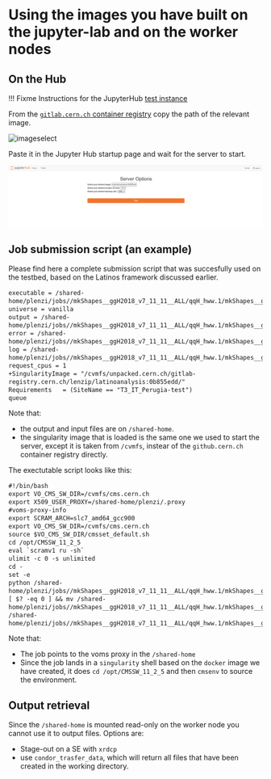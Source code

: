 <!--
 Copyright 2021 dciangot
 
 Licensed under the Apache License, Version 2.0 (the "License");
 you may not use this file except in compliance with the License.
 You may obtain a copy of the License at
 
     http://www.apache.org/licenses/LICENSE-2.0
 
 Unless required by applicable law or agreed to in writing, software
 distributed under the License is distributed on an "AS IS" BASIS,
 WITHOUT WARRANTIES OR CONDITIONS OF ANY KIND, either express or implied.
 See the License for the specific language governing permissions and
 limitations under the License.
-->
# Using the images you have built on the jupyter-lab and on the worker nodes


## On the Hub
!!! Fixme 
    Instructions for the JupyterHub [test instance](https://jhub-testbed.131.154.96.124.myip.cloud.infn.it/)

From the [```gitlab.cern.ch``` container registry](https://gitlab.cern.ch/lenzip/LatinoAnalysis/container_registry/) copy the path of the relevant image.

![imageselect](..imgs/imageselect.png)

Paste it in the Jupyter Hub startup page and wait for the server to start.

![hub_privateimage](../imgs/hub_privateimage.png)


## Job submission script (an example)

Please find here a complete submission script that was succesfully used on the testbed, based on the Latinos framework discussed earlier.
```
executable = /shared-home/plenzi/jobs//mkShapes__ggH2018_v7_11_11__ALL/qqH_hww.1/mkShapes__ggH2018_v7_11_11__ALL__qqH_hww.1.sh
universe = vanilla
output = /shared-home/plenzi/jobs//mkShapes__ggH2018_v7_11_11__ALL/qqH_hww.1/mkShapes__ggH2018_v7_11_11__ALL__qqH_hww.1.out
error = /shared-home/plenzi/jobs//mkShapes__ggH2018_v7_11_11__ALL/qqH_hww.1/mkShapes__ggH2018_v7_11_11__ALL__qqH_hww.1.err
log = /shared-home/plenzi/jobs//mkShapes__ggH2018_v7_11_11__ALL/qqH_hww.1/mkShapes__ggH2018_v7_11_11__ALL__qqH_hww.1.log
request_cpus = 1
+SingularityImage = "/cvmfs/unpacked.cern.ch/gitlab-registry.cern.ch/lenzip/latinoanalysis:0b855edd/"
Requirements   = (SiteName == "T3_IT_Perugia-test")
queue
```
Note that:

   * the output and input files are on ```/shared-home```.
   * the singularity image that is loaded is the same one we used to start the server, except it is taken from ```/cvmfs```, instear of the ```github.cern.ch``` container registry directly.


The exectutable script looks like this:

```
#!/bin/bash
export VO_CMS_SW_DIR=/cvmfs/cms.cern.ch
export X509_USER_PROXY=/shared-home/plenzi/.proxy
#voms-proxy-info
export SCRAM_ARCH=slc7_amd64_gcc900
export VO_CMS_SW_DIR=/cvmfs/cms.cern.ch
source $VO_CMS_SW_DIR/cmsset_default.sh
cd /opt/CMSSW_11_2_5
eval `scramv1 ru -sh`
ulimit -c 0 -s unlimited
cd -
set -e
python /shared-home/plenzi/jobs//mkShapes__ggH2018_v7_11_11__ALL/qqH_hww.1/mkShapes__ggH2018_v7_11_11__ALL__qqH_hww.1.py
[ $? -eq 0 ] && mv /shared-home/plenzi/jobs//mkShapes__ggH2018_v7_11_11__ALL/qqH_hww.1/mkShapes__ggH2018_v7_11_11__ALL__qqH_hww.1.jid /shared-home/plenzi/jobs//mkShapes__ggH2018_v7_11_11__ALL/qqH_hww.1/mkShapes__ggH2018_v7_11_11__ALL__qqH_hww.1.done
```

Note that:

   * The job points to the voms proxy in the ```/shared-home```
   * Since the job lands in a ```singularity``` shell based on the ```docker``` image we have created, it does ```cd /opt/CMSSW_11_2_5``` and then ```cmsenv``` to source the environment.

## Output retrieval

Since the ```/shared-home``` is mounted read-only on the worker node you cannot use it to output files. Options are:
   
   * Stage-out on a SE with ```xrdcp```
   * use ```condor_trasfer_data```, which will return all files that have been created in the working directory.
